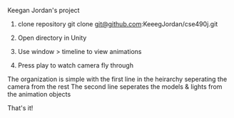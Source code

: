 Keegan Jordan's project

1. clone repository
	git clone git@github.com:KeeegJordan/cse490j.git

2. Open directory in Unity

3. Use window > timeline to view animations

4. Press play to watch camera fly through


The organization is simple with the first line in the heirarchy seperating the camera from the rest
The second line seperates the models & lights from the animation objects

That's it!

